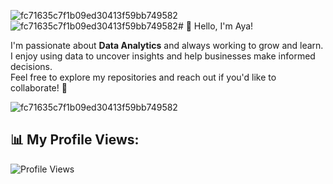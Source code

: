 ![fc71635c7f1b09ed30413f59bb749582](https://github.com/user-attachments/assets/946c6497-318e-49c2-af17-c62a5b04edfe)![fc71635c7f1b09ed30413f59bb749582](https://github.com/user-attachments/assets/21439363-8327-407b-8a5d-0717d959f53c)# 👋 Hello, I'm Aya!

I'm passionate about **Data Analytics** and always working to grow and learn.  
I enjoy using data to uncover insights and help businesses make informed decisions.  
Feel free to explore my repositories and reach out if you'd like to collaborate! 🚀

![fc71635c7f1b09ed30413f59bb749582](https://github.com/user-attachments/assets/7eb5880b-8059-43a7-a06b-2505211f7c2f)


## 📊 My Profile Views:

![Profile Views](https://komarev.com/ghpvc/?username=yourusername&color=blue)


